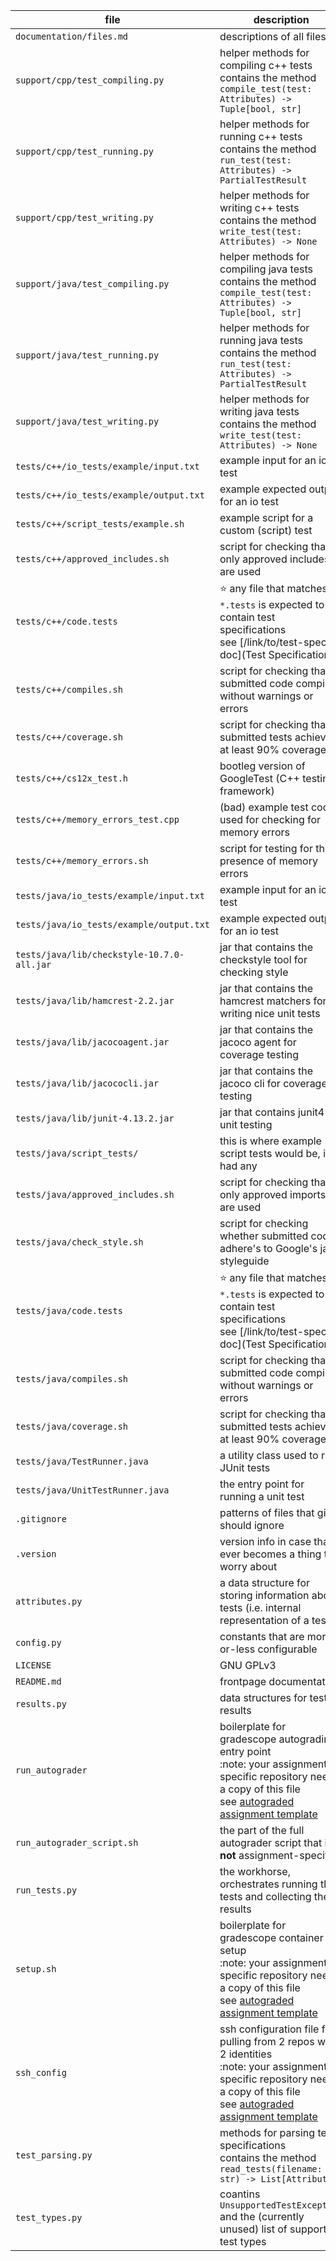 | file | description |
|------|-------------|
| `documentation/files.md` | descriptions of all files |
| `support/cpp/test_compiling.py` | helper methods for compiling c++ tests<br/>contains the method `compile_test(test: Attributes) -> Tuple[bool, str]` |
| `support/cpp/test_running.py` | helper methods for running c++ tests<br/>contains the method `run_test(test: Attributes) -> PartialTestResult` |
| `support/cpp/test_writing.py` | helper methods for writing c++ tests<br/>contains the method `write_test(test: Attributes) -> None` |
| `support/java/test_compiling.py` | helper methods for compiling java tests<br/>contains the method `compile_test(test: Attributes) -> Tuple[bool, str]` |
| `support/java/test_running.py` | helper methods for running java tests<br/>contains the method `run_test(test: Attributes) -> PartialTestResult` |
| `support/java/test_writing.py` | helper methods for writing java tests<br/>contains the method `write_test(test: Attributes) -> None` |
| `tests/c++/io_tests/example/input.txt` | example input for an io test |
| `tests/c++/io_tests/example/output.txt` | example expected output for an io test |
| `tests/c++/script_tests/example.sh` | example script for a custom (script) test |
| `tests/c++/approved_includes.sh` | script for checking that only approved includes are used |
| `tests/c++/code.tests` | :star: any file that matches `*.tests` is expected to contain test specifications<br/> see [/link/to/test-spec-doc](Test Specification) |
| `tests/c++/compiles.sh` | script for checking that submitted code compiles without warnings or errors |
| `tests/c++/coverage.sh` | script for checking that submitted tests achieve at least 90% coverage |
| `tests/c++/cs12x_test.h` | bootleg version of GoogleTest (C++ testing framework) |
| `tests/c++/memory_errors_test.cpp` | (bad) example test code used for checking for memory errors |
| `tests/c++/memory_errors.sh` | script for testing for the presence of memory errors |
| `tests/java/io_tests/example/input.txt` | example input for an io test |
| `tests/java/io_tests/example/output.txt` | example expected output for an io test |
| `tests/java/lib/checkstyle-10.7.0-all.jar` | jar that contains the checkstyle tool for checking style |
| `tests/java/lib/hamcrest-2.2.jar` | jar that contains the hamcrest matchers for writing nice unit tests |
| `tests/java/lib/jacocoagent.jar` | jar that contains the jacoco agent for coverage testing |
| `tests/java/lib/jacococli.jar` | jar that contains the jacoco cli for coverage testing |
| `tests/java/lib/junit-4.13.2.jar` | jar that contains junit4 for unit testing |
| `tests/java/script_tests/` | this is where example script tests would be, if i had any |
| `tests/java/approved_includes.sh` | script for checking that only approved imports are used |
| `tests/java/check_style.sh` | script for checking whether submitted code adhere's to Google's java styleguide |
| `tests/java/code.tests` | :star: any file that matches `*.tests` is expected to contain test specifications<br/> see [/link/to/test-spec-doc](Test Specification) |
| `tests/java/compiles.sh` | script for checking that submitted code compiles without warnings or errors |
| `tests/java/coverage.sh` | script for checking that submitted tests achieve at least 90% coverage |
| `tests/java/TestRunner.java` | a utility class used to run JUnit tests |
| `tests/java/UnitTestRunner.java` | the entry point for running a unit test |
| `.gitignore` | patterns of files that git should ignore |
| `.version` | version info in case that ever becomes a thing to worry about |
| `attributes.py` | a data structure for storing information about tests (i.e. internal representation of a test) |
| `config.py` | constants that are more-or-less configurable |
| `LICENSE` | GNU GPLv3 |
| `README.md` | frontpage documentation |
| `results.py` | data structures for test results |
| `run_autograder` | boilerplate for gradescope autograding entry point<br/>:note: your assignment-specific repository needs a copy of this file<br/> see [autograded assignment template](https://github.com/philipritchey/autograded-assignment-template) |
| `run_autograder_script.sh` | the part of the full autograder script that is **not** assignment-specific |
| `run_tests.py` | the workhorse, orchestrates running the tests and collecting the results |
| `setup.sh` | boilerplate for gradescope container setup<br/>:note: your assignment-specific repository needs a copy of this file<br/> see [autograded assignment template](https://github.com/philipritchey/autograded-assignment-template)  |
| `ssh_config` | ssh configuration file for pulling from 2 repos with 2 identities<br/>:note: your assignment-specific repository needs a copy of this file<br/> see [autograded assignment template](https://github.com/philipritchey/autograded-assignment-template)  |
| `test_parsing.py` | methods for parsing test specifications<br/>contains the method `read_tests(filename: str) -> List[Attributes]` |
| `test_types.py` | coantins `UnsupportedTestException` and the (currently unused) list of supported test types |



